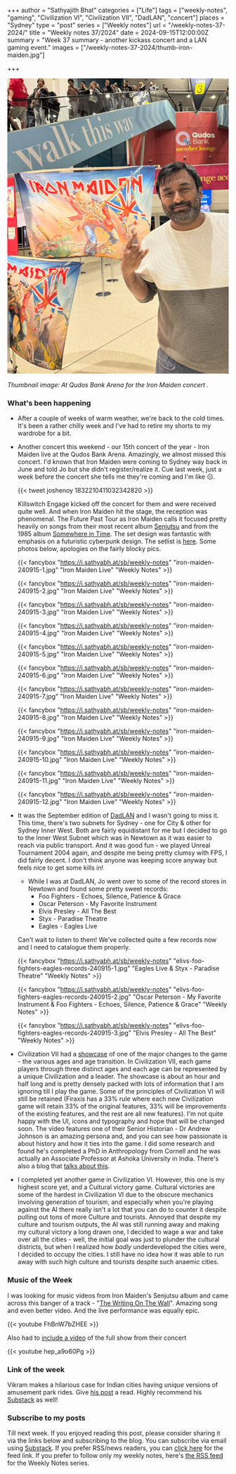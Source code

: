 +++
author = "Sathyajith Bhat"
categories = ["Life"]
tags = ["weekly-notes", "gaming", "Civilization VI", "Civilization VII", "DadLAN", "concert"]
places = "Sydney"
type = "post"
series = ["Weekly notes"]
url = "/weekly-notes-37-2024/"
title = "Weekly notes 37/2024"
date = 2024-09-15T12:00:00Z
summary = "Week 37 summary - another kickass concert and a LAN gaming event."
images = ["/weekly-notes-37-2024/thumb-iron-maiden.jpg"]

+++

![](thumb-iron-maiden.jpg)

_Thumbnail image: At Qudos Bank Arena for the Iron Maiden concert ._

### What's been happening

- After a couple of weeks of warm weather, we're back to the cold times. It's been a rather chilly week and I've had to retire my shorts to my wardrobe for a bit.
- Another concert this weekend - our 15th concert of the year - Iron Maiden live at the Qudos Bank Arena. Amazingly, we almost missed this concert. I'd known that Iron Maiden were coming to Sydney way back in June and told Jo but she didn't register/realize it. Cue last week, just a week before the concert she tells me they're coming and I'm like 😑.

  {{< tweet joshenoy 1832210411032342820 >}}

  Killswitch Engage kicked off the concert for them and were received quite well. And when Iron Maiden hit the stage, the reception was phenomenal. The Future Past Tour as Iron Maiden calls it focused pretty heavily on songs from their most recent album [Senjutsu](https://open.spotify.com/album/3TymcPWXqsCRA5oSL0TkPU?si=C1yCnlg5QDK9X5sJ0QEFvg) and from the 1985 album [Somewhere in Time](https://open.spotify.com/album/0OEg65hPhgP7B0Dy9TqP2L?si=BMNVcWC4QpO8_kkRIRUCwA). The set design was fantastic with emphasis on a futuristic cyberpunk design. The setlist is [here](https://www.setlist.fm/setlist/iron-maiden/2024/qudos-bank-arena-sydney-australia-5bab83b8.html). Some photos below, apologies on the fairly blocky pics.

  {{< fancybox "https://i.sathyabh.at/sb/weekly-notes" "iron-maiden-240915-1.jpg" "Iron Maiden Live" "Weekly Notes" >}}

  {{< fancybox "https://i.sathyabh.at/sb/weekly-notes" "iron-maiden-240915-2.jpg" "Iron Maiden Live" "Weekly Notes" >}}

  {{< fancybox "https://i.sathyabh.at/sb/weekly-notes" "iron-maiden-240915-3.jpg" "Iron Maiden Live" "Weekly Notes" >}}

  {{< fancybox "https://i.sathyabh.at/sb/weekly-notes" "iron-maiden-240915-4.jpg" "Iron Maiden Live" "Weekly Notes" >}}

  {{< fancybox "https://i.sathyabh.at/sb/weekly-notes" "iron-maiden-240915-5.jpg" "Iron Maiden Live" "Weekly Notes" >}}

  {{< fancybox "https://i.sathyabh.at/sb/weekly-notes" "iron-maiden-240915-6.jpg" "Iron Maiden Live" "Weekly Notes" >}}

  {{< fancybox "https://i.sathyabh.at/sb/weekly-notes" "iron-maiden-240915-7.jpg" "Iron Maiden Live" "Weekly Notes" >}}

  {{< fancybox "https://i.sathyabh.at/sb/weekly-notes" "iron-maiden-240915-8.jpg" "Iron Maiden Live" "Weekly Notes" >}}

  {{< fancybox "https://i.sathyabh.at/sb/weekly-notes" "iron-maiden-240915-9.jpg" "Iron Maiden Live" "Weekly Notes" >}}

  {{< fancybox "https://i.sathyabh.at/sb/weekly-notes" "iron-maiden-240915-10.jpg" "Iron Maiden Live" "Weekly Notes" >}}

  {{< fancybox "https://i.sathyabh.at/sb/weekly-notes" "iron-maiden-240915-11.jpg" "Iron Maiden Live" "Weekly Notes" >}}

  {{< fancybox "https://i.sathyabh.at/sb/weekly-notes" "iron-maiden-240915-12.jpg" "Iron Maiden Live" "Weekly Notes" >}}

- It was the September edition of [DadLAN](/weekly-notes-33-2024/) and I wasn't going to miss it. This time, there's two subnets for Sydney - one for City & other for Sydney Inner West. Both are fairly equidistant for me but I decided to go to the Inner West Subnet which was in Newtown as it was easier to reach via public transport. And it was good fun - we played Unreal Tournament 2004 again, and despite me being pretty clumsy with FPS, I did fairly decent. I don't think anyone was keeping score anyway but feels nice to get some kills in!

  - While I was at DadLAN, Jo went over to some of the record stores in Newtown and found some pretty sweet records:
    - Foo Fighters - Echoes, Silence, Patience & Grace
    - Oscar Peterson - My Favorite Instrument
    - Elvis Presley - All The Best
    - Styx - Paradise Theatre
    - Eagles - Eagles Live

  Can't wait to listen to them! We've collected quite a few records now and I need to catalogue them properly.

  {{< fancybox "https://i.sathyabh.at/sb/weekly-notes" "elivs-foo-fighters-eagles-records-240915-1.jpg" "Eagles Live & Styx - Paradise Theatre" "Weekly Notes" >}}

  {{< fancybox "https://i.sathyabh.at/sb/weekly-notes" "elivs-foo-fighters-eagles-records-240915-2.jpg" "Oscar Peterson - My Favorite Instrument & Foo Fighters - Echoes, Silence, Patience & Grace" "Weekly Notes" >}}

  {{< fancybox "https://i.sathyabh.at/sb/weekly-notes" "elivs-foo-fighters-eagles-records-240915-3.jpg" "Elvis Presley - All The Best" "Weekly Notes" >}}

- Civilization VII had a [showcase](https://www.youtube.com/watch?v=JjUdkPW3zLg) of one of the major changes to the game - the various ages and age transition. In Civilization VII, each game players through three distinct ages and each age can be represented by a unique Civilization and a leader. The showcase is about an hour and half long and is pretty densely packed with lots of information that I am ignoring till I play the game. Some of the principles of Civilization VI will still be retained (Firaxis has a 33% rule where each new Civilization game will retain 33% of the original features, 33% will be improvements of the existing features, and the rest are all new features). I'm not quite happy with the UI, icons and typography and hope that will be changed soon. The video features one of their Senior Historian - Dr Andrew Johnson is an amazing persona and, and you can see how passionate is about history and how it ties into the game. I did some research and found he's completed a PhD in Anthropology from Cornell and he was actually an Associate Professor at Ashoka University in India. There's also a blog that [talks about this](https://civilization.2k.com/civ-vii/news/dev-diary-1-ages/).

- I completed yet another game in Civilization VI. However, this one is my highest score yet, and a Cultural victory game. Cultural victories are some of the hardest in Civilization VI due to the obscure mechanics involving generation of tourism, and especially when you're playing against the AI there really isn't a lot that you can do to counter it despite pulling out tons of more Culture and tourists. Annoyed that despite my culture and tourism outputs, the AI was still running away and making my cultural victory a long drawn one, I decided to wage a war and take over all the cities - well, the initial goal was just to plunder the cultural districts, but when I realized how _badly_ underdeveloped the cities were, I decided to occupy the cities. I still have no idea how it was able to run away with such high culture and tourists despite such anaemic cities.

### Music of the Week

I was looking for music videos from Iron Maiden's Senjutsu album and came across this banger of a track - "[The Writing On The Wall](https://www.youtube.com/watch?v=FhBnW7bZHEE)". Amazing song and even better video. And the live performance was equally epic.

{{< youtube FhBnW7bZHEE >}}

Also had to [include a video](https://www.youtube.com/watch?v=hep_a9o60Pg) of the full show from their concert

{{< youtube hep_a9o60Pg >}}

### Link of the week

Vikram makes a hilarious case for Indian cities having _unique_ versions of amusement park rides. Give [his post](https://vikrchan.substack.com/p/sporting-nations) a read. Highly recommend his [Substack](https://vikrchan.substack.com/) as well!

### Subscribe to my posts

Till next week. If you enjoyed reading this post, please consider sharing it via the links below and subscribing to the blog. You can subscribe via email using [Substack](https://sathyabhat.substack.com/). If you prefer RSS/news readers, you can [click here](https://sathyabh.at/index.xml) for the feed link. If you prefer to follow only my weekly notes, here's [the RSS feed](https://sathyabh.at/series/weekly-notes/index.xml) for the Weekly Notes series.
